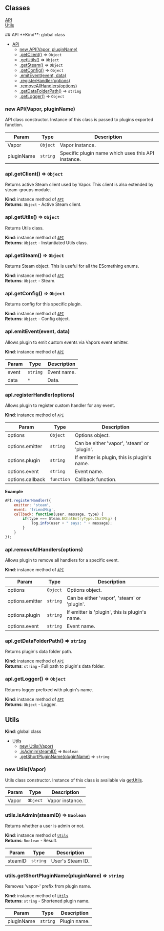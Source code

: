 ## Classes
<dl>
<dt><a href="#API">API</a></dt>
<dd></dd>
<dt><a href="#Utils">Utils</a></dt>
<dd></dd>
</dl>
<a name="API"></a>
## API
**Kind**: global class  

* [API](#API)
  * [new API(Vapor, pluginName)](#new_API_new)
  * [.getClient()](#API+getClient) ⇒ <code>Object</code>
  * [.getUtils()](#API+getUtils) ⇒ <code>Object</code>
  * [.getSteam()](#API+getSteam) ⇒ <code>Object</code>
  * [.getConfig()](#API+getConfig) ⇒ <code>Object</code>
  * [.emitEvent(event, data)](#API+emitEvent)
  * [.registerHandler(options)](#API+registerHandler)
  * [.removeAllHandlers(options)](#API+removeAllHandlers)
  * [.getDataFolderPath()](#API+getDataFolderPath) ⇒ <code>string</code>
  * [.getLogger()](#API+getLogger) ⇒ <code>Object</code>

<a name="new_API_new"></a>
### new API(Vapor, pluginName)
API class constructor.
Instance of this class is passed to plugins exported function.


| Param | Type | Description |
| --- | --- | --- |
| Vapor | <code>Object</code> | Vapor instance. |
| pluginName | <code>string</code> | Specific plugin name which uses this API instance. |

<a name="API+getClient"></a>
### apI.getClient() ⇒ <code>Object</code>
Returns active Steam client used by Vapor.
This client is also extended by steam-groups module.

**Kind**: instance method of <code>[API](#API)</code>  
**Returns**: <code>Object</code> - Active Steam client.  
<a name="API+getUtils"></a>
### apI.getUtils() ⇒ <code>Object</code>
Returns Utils class.

**Kind**: instance method of <code>[API](#API)</code>  
**Returns**: <code>Object</code> - Instantiated Utils class.  
<a name="API+getSteam"></a>
### apI.getSteam() ⇒ <code>Object</code>
Returns Steam object.
This is useful for all the ESomething enums.

**Kind**: instance method of <code>[API](#API)</code>  
**Returns**: <code>Object</code> - Steam.  
<a name="API+getConfig"></a>
### apI.getConfig() ⇒ <code>Object</code>
Returns config for this specific plugin.

**Kind**: instance method of <code>[API](#API)</code>  
**Returns**: <code>Object</code> - Config object.  
<a name="API+emitEvent"></a>
### apI.emitEvent(event, data)
Allows plugin to emit custom events via Vapors event emitter.

**Kind**: instance method of <code>[API](#API)</code>  

| Param | Type | Description |
| --- | --- | --- |
| event | <code>string</code> | Event name. |
| data | <code>\*</code> | Data. |

<a name="API+registerHandler"></a>
### apI.registerHandler(options)
Allows plugin to register custom handler for any event.

**Kind**: instance method of <code>[API](#API)</code>  

| Param | Type | Description |
| --- | --- | --- |
| options | <code>Object</code> | Options object. |
| options.emitter | <code>string</code> | Can be either 'vapor', 'steam' or 'plugin'. |
| options.plugin | <code>string</code> | If emitter is plugin, this is plugin's name. |
| options.event | <code>string</code> | Event name. |
| options.callback | <code>function</code> | Callback function. |

**Example**  
```js
API.registerHandler({
    emitter: 'steam',
    event: 'friendMsg',
    callback: function(user, message, type) {
        if(type === Steam.EChatEntryType.ChatMsg) {
            log.info(user + " says: " + message);
        }
    }
});
```
<a name="API+removeAllHandlers"></a>
### apI.removeAllHandlers(options)
Allows plugin to remove all handlers for a specific event.

**Kind**: instance method of <code>[API](#API)</code>  

| Param | Type | Description |
| --- | --- | --- |
| options | <code>Object</code> | Options object. |
| options.emitter | <code>string</code> | Can be either 'vapor', 'steam' or 'plugin'. |
| options.plugin | <code>string</code> | If emitter is 'plugin', this is plugin's name. |
| options.event | <code>string</code> | Event name. |

<a name="API+getDataFolderPath"></a>
### apI.getDataFolderPath() ⇒ <code>string</code>
Returns plugin's data folder path.

**Kind**: instance method of <code>[API](#API)</code>  
**Returns**: <code>string</code> - Full path to plugin's data folder.  
<a name="API+getLogger"></a>
### apI.getLogger() ⇒ <code>Object</code>
Returns logger prefixed with plugin's name.

**Kind**: instance method of <code>[API](#API)</code>  
**Returns**: <code>Object</code> - Logger.  
<a name="Utils"></a>
## Utils
**Kind**: global class  

* [Utils](#Utils)
  * [new Utils(Vapor)](#new_Utils_new)
  * [.isAdmin(steamID)](#Utils+isAdmin) ⇒ <code>Boolean</code>
  * [.getShortPluginName(pluginName)](#Utils+getShortPluginName) ⇒ <code>string</code>

<a name="new_Utils_new"></a>
### new Utils(Vapor)
Utils class constructor.
Instance of this class is available via [getUtils](#API+getUtils).


| Param | Type | Description |
| --- | --- | --- |
| Vapor | <code>Object</code> | Vapor instance. |

<a name="Utils+isAdmin"></a>
### utils.isAdmin(steamID) ⇒ <code>Boolean</code>
Returns whether a user is admin or not.

**Kind**: instance method of <code>[Utils](#Utils)</code>  
**Returns**: <code>Boolean</code> - Result.  

| Param | Type | Description |
| --- | --- | --- |
| steamID | <code>string</code> | User's Steam ID. |

<a name="Utils+getShortPluginName"></a>
### utils.getShortPluginName(pluginName) ⇒ <code>string</code>
Removes 'vapor-' prefix from plugin name.

**Kind**: instance method of <code>[Utils](#Utils)</code>  
**Returns**: <code>string</code> - Shortened plugin name.  

| Param | Type | Description |
| --- | --- | --- |
| pluginName | <code>string</code> | Plugin name. |

